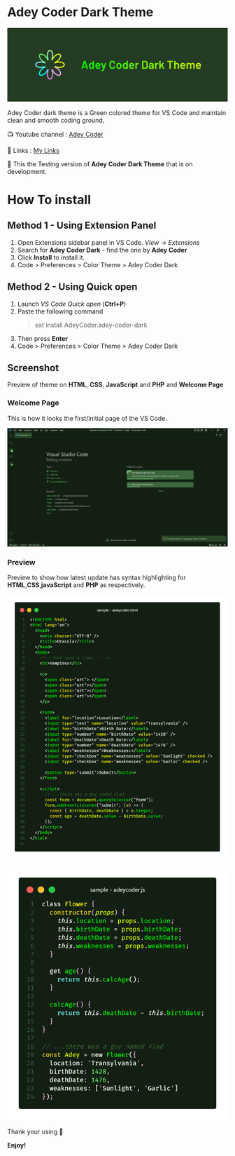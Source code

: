 
# Adey Coder Dark Theme

![Adey Coder Dark Theme](./images/banner.png)

Adey Coder dark theme is a Green colored theme for VS Code and maintain clean and smooth coding ground.

📺 Youtube channel : [Adey Coder](https://youtube.com/c/AdeyCoder)

🔗 Links : [My Links](https://znap.link/adeycoder)

🔔 This the Testing version of **Adey Coder Dark Theme** that is on development.

# How To install

## Method 1 - Using Extension Panel

1. Open Extensions sidebar panel in VS Code. _View → Extensions_
1. Search for **Adey Coder Dark** - find the one by **Adey Coder**
1. Click **Install** to install it.
1. Code > Preferences > Color Theme > Adey Coder Dark

## Method 2 - Using Quick open

1. Launch _VS Code Quick open_ (**Ctrl+P**)
1. Paste the following command
    > ext install AdeyCoder.adey-coder-dark
1. Then press **Enter**
1. Code > Preferences > Color Theme > Adey Coder Dark

## Screenshot

Preview of theme on **HTML**, **CSS**, **JavaScript** and **PHP** and **Welcome Page**

### Welcome Page

This is how it looks the first/initial page of the VS Code.

![ScreenShot of Welcome Page](./images/welcome.png)

### Preview

Preview to show how latest update has syntax highlighting for **HTML**,**CSS**,**javaScript** and **PHP** as respectively.

![ScreenShot of CSS](./images/code.png)

![ScreenShot of JS](./images/js-code.png)

Thank your using 🙂

**Enjoy!**
